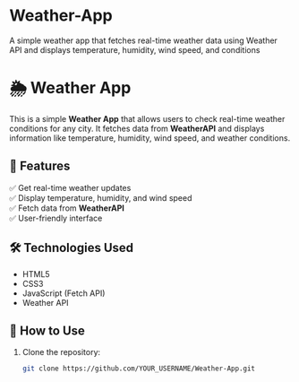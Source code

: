 # Weather-App
A simple weather app that fetches real-time weather data using Weather API and displays temperature, humidity, wind speed, and conditions



# 🌦️ Weather App

This is a simple **Weather App** that allows users to check real-time weather conditions for any city. It fetches data from **WeatherAPI** and displays information like temperature, humidity, wind speed, and weather conditions.

## 🚀 Features
✅ Get real-time weather updates  
✅ Display temperature, humidity, and wind speed  
✅ Fetch data from **WeatherAPI**  
✅ User-friendly interface  

## 🛠️ Technologies Used
- HTML5  
- CSS3  
- JavaScript (Fetch API)  
- Weather API  

## 📌 How to Use
1. Clone the repository:
   ```sh
   git clone https://github.com/YOUR_USERNAME/Weather-App.git

